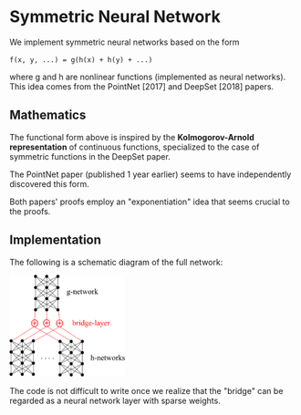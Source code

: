 # Symmetric Neural Network

We implement symmetric neural networks based on the form

    f(x, y, ...) = g(h(x) + h(y) + ...)

where g and h are nonlinear functions (implemented as neural networks).  This idea comes from the PointNet [2017] and DeepSet [2018] papers.

## Mathematics

The functional form above is inspired by the **Kolmogorov-Arnold representation** of continuous functions, specialized to the case of symmetric functions in the DeepSet paper.

The PointNet paper (published 1 year earlier) seems to have independently discovered this form.

Both papers' proofs employ an "exponentiation" idea that seems crucial to the proofs.

## Implementation

The following is a schematic diagram of the full network:

<img src="g-and-h-networks.png" style="width: 40%"/>

The code is not difficult to write once we realize that the "bridge" can be regarded as a neural network layer with sparse weights.
